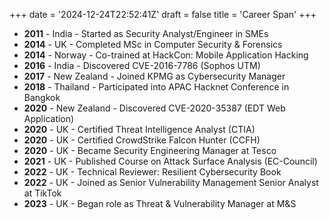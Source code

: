 +++
date = '2024-12-24T22:52:41Z'
draft = false
title = 'Career Span'
+++

- **2011** - India - Started as Security Analyst/Engineer in SMEs
- **2014** - UK - Completed MSc in Computer Security & Forensics
- **2014** - Norway - Co-trained at HackCon: Mobile Application Hacking
- **2016** - India - Discovered CVE-2016-7786 (Sophos UTM)
- **2017** - New Zealand - Joined KPMG as Cybersecurity Manager
- **2018** - Thailand - Participated into APAC Hacknet Conference in Bangkok
- **2020** - New Zealand - Discovered CVE-2020-35387 (EDT Web Application)
- **2020** - UK - Certified Threat Intelligence Analyst (CTIA)
- **2020** - UK - Certified CrowdStrike Falcon Hunter (CCFH)
- **2020** - UK - Became Security Engineering Manager at Tesco
- **2021** - UK - Published Course on Attack Surface Analysis (EC-Council)
- **2022** - UK - Technical Reviewer: Resilient Cybersecurity Book
- **2022** - UK - Joined as Senior Vulnerability Management Senior Analyst at TikTok
- **2023** - UK - Began role as Threat & Vulnerability Manager at M&S
